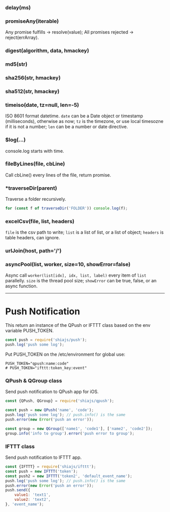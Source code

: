 ### delay(ms)

### promiseAny(iterable)
Any promise fulfills -> resolve(value);
All promises rejected -> reject(errArray).

### digest(algorithm, data, hmackey)

### md5(str)

### sha256(str, hmackey)

### sha512(str, hmackey)

### timeiso(date, tz=null, len=-5)
ISO 8601 format datetime.
`date` can be a Date object or timestamp (milliseconds), otherwise as now;
`tz` is the timezone, or use local timesozne if it is not a number;
`len` can be a number or date directive.

### $log(...)
console.log starts with time.

### fileByLines(file, cbLine)
Call cbLine() every lines of the file, return promise.

### \*traverseDir(parent)
Traverse a folder recursively.
```js
for (const f of traverseDir('FOLDER')) console.log(f);
```

### excelCsv(file, list, headers)
`file` is the csv path to write;
`list` is a list of list, or a list of object;
`headers` is table headers, can ignore.

### urlJoin(host, path='/') 

### asyncPool(list, worker, size=10, showError=false)
Async call `worker(list[idx], idx, list, label)` every item of `list` parallelly.
`size` is the thread pool size;
`showError` can be true, false, or an async function.


-----
# Push Notification
This return an instance of the QPush or IFTTT class based on the env variable PUSH_TOKEN.

```js
const push = require('shiajs/push');
push.log('push some log');
```

Put PUSH_TOKEN on the /etc/environment for global use:
```
PUSH_TOKEN="qpush:name:code"
# PUSH_TOKEN="ifttt:token_key:event"
```

### QPush & QGroup class
Send push notification to QPush app for iOS.

```js
const {QPush, QGroup} = require('shiajs/qpush');

const push = new QPush('name', 'code');
push.log('push some log'); // push.info() is the same
push.error(new Error('push an error'));

const group = new QGroup(['name1', 'code1'], ['name2', 'code2']);
group.info('info to group').error('push error to group');
```

### IFTTT class
Send push notification to IFTTT app.

```js
const {IFTTT} = require('shiajs/ifttt');
const push = new IFTTT('token');
const push2 = new IFTTT('token2', 'default_event_name');
push.log('push some log'); // push.info() is the same
push.error(new Error('push an error'));
push.send({
    value1: 'text1',
    value2: 'text2',
}, 'event_name');
```
